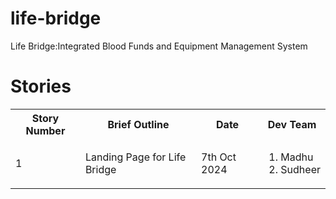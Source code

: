 # life-bridge
Life Bridge:Integrated Blood Funds and Equipment Management System

# Stories
<table>
    <tr>
        <th>Story Number</th>
        <th>Brief Outline</th>
        <th>Date</th>
        <th>Dev Team</th>
    </tr>
    <tr>
        <td>1</td>
        <td>Landing Page for Life Bridge</td>
        <td>7th Oct 2024</td>
        <td><ol><li>Madhu</li><li>Sudheer</li></ol></td>
    </tr>
</table>